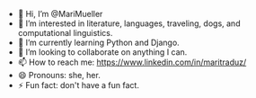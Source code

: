 - 👋 Hi, I’m @MariMueller
- 👀 I’m interested in literature, languages, traveling, dogs, and computational linguistics.
- 🌱 I’m currently learning Python and Django.
- 💞️ I’m looking to collaborate on anything I can.
- 📫 How to reach me: https://www.linkedin.com/in/maritraduz/
- 😄 Pronouns: she, her.
- ⚡ Fun fact: don't have a fun fact.

<!---
MariMueller/MariMueller is a ✨ special ✨ repository because its `README.md` (this file) appears on your GitHub profile.
You can click the Preview link to take a look at your changes.
--->
